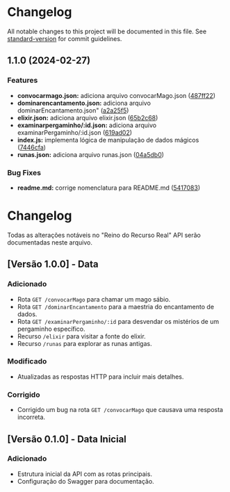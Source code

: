 # Changelog

All notable changes to this project will be documented in this file. See [standard-version](https://github.com/conventional-changelog/standard-version) for commit guidelines.

## 1.1.0 (2024-02-27)


### Features

* **convocarmago.json:** adiciona arquivo convocarMago.json ([487ff22](https://github.com/jonasqasoftware/reino-do-recurso-real-api/commit/487ff22a3aa86b367060b7a73d8dfc2d685f4eb6))
* **dominarencantamento.json:** adiciona arquivo dominarEncantamento.json" ([a2a25f5](https://github.com/jonasqasoftware/reino-do-recurso-real-api/commit/a2a25f5cfbb498a0ed01dc133e2714b8e79bbefe))
* **elixir.json:** adiciona arquivo elixir.json ([65b2c68](https://github.com/jonasqasoftware/reino-do-recurso-real-api/commit/65b2c6883de9b6a126be7fd7df1db94e93166b45))
* **examinarpergaminho/:id.json:** adiciona arquivo examinarPergaminho/:id.json ([619ad02](https://github.com/jonasqasoftware/reino-do-recurso-real-api/commit/619ad02ece3d37e033e94df6f0facd642a8ea515))
* **index.js:** implementa lógica de manipulação de dados mágicos ([7446cfa](https://github.com/jonasqasoftware/reino-do-recurso-real-api/commit/7446cfa1373694a9021c67c4ea01d2df7209da5d))
* **runas.json:** adiciona arquivo runas.json ([04a5db0](https://github.com/jonasqasoftware/reino-do-recurso-real-api/commit/04a5db0566556df1cd194a66678caf2ad0206658))


### Bug Fixes

* **readme.md:** corrige nomenclatura para README.md ([5417083](https://github.com/jonasqasoftware/reino-do-recurso-real-api/commit/541708392c83d85d86fb4119367ab8e9cfb3a439))

# Changelog

Todas as alterações notáveis no "Reino do Recurso Real" API serão documentadas neste arquivo.

## [Versão 1.0.0] - Data

### Adicionado

- Rota `GET /convocarMago` para chamar um mago sábio.
- Rota `GET /dominarEncantamento` para a maestria do encantamento de dados.
- Rota `GET /examinarPergaminho/:id` para desvendar os mistérios de um pergaminho específico.
- Recurso `/elixir` para visitar a fonte do elixir.
- Recurso `/runas` para explorar as runas antigas.

### Modificado

- Atualizadas as respostas HTTP para incluir mais detalhes.

### Corrigido

- Corrigido um bug na rota `GET /convocarMago` que causava uma resposta incorreta.

## [Versão 0.1.0] - Data Inicial

### Adicionado

- Estrutura inicial da API com as rotas principais.
- Configuração do Swagger para documentação.
